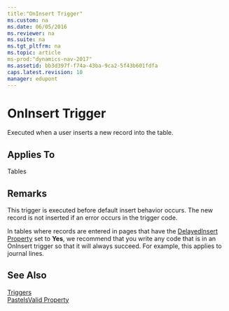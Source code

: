 ```yaml
---
title:"OnInsert Trigger"
ms.custom: na
ms.date: 06/05/2016
ms.reviewer: na
ms.suite: na
ms.tgt_pltfrm: na
ms.topic: article
ms-prod:"dynamics-nav-2017"
ms.assetid: bb3d397f-f74a-43ba-9ca2-5f43b601fdfa
caps.latest.revision: 10
manager: edupont
---
```

# OnInsert Trigger
Executed when a user inserts a new record into the table.  
  
## Applies To  
 Tables  
  
## Remarks  
 This trigger is executed before default insert behavior occurs. The new record is not inserted if an error occurs in the trigger code.  
  
 In tables where records are entered in pages that have the [DelayedInsert Property](DelayedInsert-Property.md) set to **Yes**, we recommend that you write any code that is in an OnInsert trigger so that it will always succeed. For example, this applies to journal lines.  
  
## See Also  
 [Triggers](Triggers.md)   
 [PasteIsValid Property](PasteIsValid-Property.md)